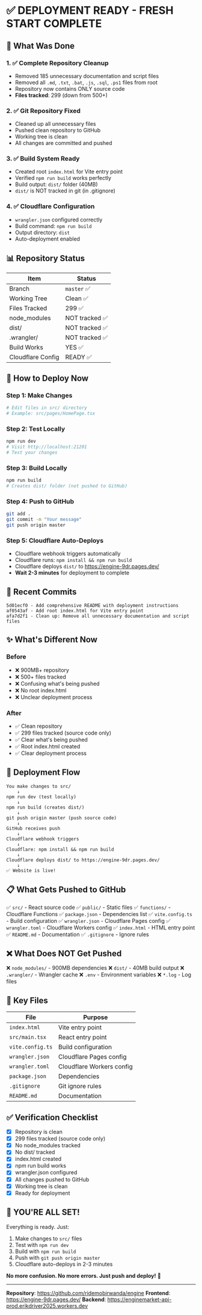 # ✅ DEPLOYMENT READY - FRESH START COMPLETE

## 🎯 What Was Done

### 1. ✅ Complete Repository Cleanup
- Removed 185 unnecessary documentation and script files
- Removed all `.md`, `.txt`, `.bat`, `.js`, `.sql`, `.ps1` files from root
- Repository now contains ONLY source code
- **Files tracked**: 299 (down from 500+)

### 2. ✅ Git Repository Fixed
- Cleaned up all unnecessary files
- Pushed clean repository to GitHub
- Working tree is clean
- All changes are committed and pushed

### 3. ✅ Build System Ready
- Created root `index.html` for Vite entry point
- Verified `npm run build` works perfectly
- Build output: `dist/` folder (40MB)
- `dist/` is NOT tracked in git (in .gitignore)

### 4. ✅ Cloudflare Configuration
- `wrangler.json` configured correctly
- Build command: `npm run build`
- Output directory: `dist`
- Auto-deployment enabled

## 📊 Repository Status

| Item | Status |
|------|--------|
| Branch | `master` ✅ |
| Working Tree | Clean ✅ |
| Files Tracked | 299 ✅ |
| node_modules | NOT tracked ✅ |
| dist/ | NOT tracked ✅ |
| .wrangler/ | NOT tracked ✅ |
| Build Works | YES ✅ |
| Cloudflare Config | READY ✅ |

## 🚀 How to Deploy Now

### Step 1: Make Changes
```bash
# Edit files in src/ directory
# Example: src/pages/HomePage.tsx
```

### Step 2: Test Locally
```bash
npm run dev
# Visit http://localhost:21201
# Test your changes
```

### Step 3: Build Locally
```bash
npm run build
# Creates dist/ folder (not pushed to GitHub)
```

### Step 4: Push to GitHub
```bash
git add .
git commit -m "Your message"
git push origin master
```

### Step 5: Cloudflare Auto-Deploys
- Cloudflare webhook triggers automatically
- Cloudflare runs: `npm install && npm run build`
- Cloudflare deploys `dist/` to https://engine-9dr.pages.dev/
- **Wait 2-3 minutes** for deployment to complete

## 📝 Recent Commits

```
5d01ecf0 - Add comprehensive README with deployment instructions
af0543af - Add root index.html for Vite entry point
afa7d2f1 - Clean up: Remove all unnecessary documentation and script files
```

## ✨ What's Different Now

### Before
- ❌ 900MB+ repository
- ❌ 500+ files tracked
- ❌ Confusing what's being pushed
- ❌ No root index.html
- ❌ Unclear deployment process

### After
- ✅ Clean repository
- ✅ 299 files tracked (source code only)
- ✅ Clear what's being pushed
- ✅ Root index.html created
- ✅ Clear deployment process

## 🔄 Deployment Flow

```
You make changes to src/
    ↓
npm run dev (test locally)
    ↓
npm run build (creates dist/)
    ↓
git push origin master (push source code)
    ↓
GitHub receives push
    ↓
Cloudflare webhook triggers
    ↓
Cloudflare: npm install && npm run build
    ↓
Cloudflare deploys dist/ to https://engine-9dr.pages.dev/
    ↓
✅ Website is live!
```

## 📋 What Gets Pushed to GitHub

✅ `src/` - React source code
✅ `public/` - Static files
✅ `functions/` - Cloudflare Functions
✅ `package.json` - Dependencies list
✅ `vite.config.ts` - Build configuration
✅ `wrangler.json` - Cloudflare Pages config
✅ `wrangler.toml` - Cloudflare Workers config
✅ `index.html` - HTML entry point
✅ `README.md` - Documentation
✅ `.gitignore` - Ignore rules

## ❌ What Does NOT Get Pushed

❌ `node_modules/` - 900MB dependencies
❌ `dist/` - 40MB build output
❌ `.wrangler/` - Wrangler cache
❌ `.env` - Environment variables
❌ `*.log` - Log files

## 🎯 Key Files

| File | Purpose |
|------|---------|
| `index.html` | Vite entry point |
| `src/main.tsx` | React entry point |
| `vite.config.ts` | Build configuration |
| `wrangler.json` | Cloudflare Pages config |
| `wrangler.toml` | Cloudflare Workers config |
| `package.json` | Dependencies |
| `.gitignore` | Git ignore rules |
| `README.md` | Documentation |

## ✅ Verification Checklist

- [x] Repository is clean
- [x] 299 files tracked (source code only)
- [x] No node_modules tracked
- [x] No dist/ tracked
- [x] index.html created
- [x] npm run build works
- [x] wrangler.json configured
- [x] All changes pushed to GitHub
- [x] Working tree is clean
- [x] Ready for deployment

## 🎉 YOU'RE ALL SET!

Everything is ready. Just:
1. Make changes to `src/` files
2. Test with `npm run dev`
3. Build with `npm run build`
4. Push with `git push origin master`
5. Cloudflare auto-deploys in 2-3 minutes

**No more confusion. No more errors. Just push and deploy!** 🚀

---

**Repository**: https://github.com/ridemobirwanda/engine
**Frontend**: https://engine-9dr.pages.dev/
**Backend**: https://enginemarket-api-prod.erikdriver2025.workers.dev

